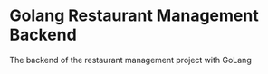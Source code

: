 # Golang Restaurant Management Backend
The backend of the restaurant management project with GoLang
